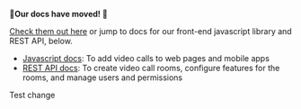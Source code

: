**🚨Our docs have moved! 🚨**

[Check them out here](https://docs.daily.co/docs) or jump to docs for our front-end javascript library and REST API, below.

- [Javascript docs](https://docs.daily.co/reference#using-the-dailyco-front-end-library): To add video calls to web pages and mobile apps
- [REST API docs](https://docs.daily.co/reference): To create video call rooms, configure features for the rooms, and manage users and permissions

Test change
